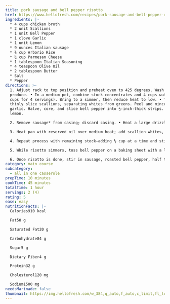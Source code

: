 ```yaml
---
title: pork sausage and bell pepper risotto
href: https://www.hellofresh.com/recipes/pork-sausage-and-bell-pepper-risotto-617041791f771a6a0b36e4b2
ingredients: |-
  * 4 cups chicken broth
  * 2 unit Scallions
  * 1 unit Bell Pepper
  * 1 clove Garlic
  * 1 unit Lemon
  * 9 ounces Italian sausage
  * ¾ cup Arborio Rice
  * ¼ cup Parmesan Cheese
  * 1 tablespoon Italian Seasoning
  * 4﻿ teaspoon Olive Oil
  * 2 tablespoon Butter
  * Salt
  * Pepper
directions: >-
  1. Adjust rack to top position and preheat oven to 425 degrees. Wash and dry
  produce. • In a medium pot, combine stock concentrates and 4 cups water (7
  cups for 4 servings). Bring to a simmer, then reduce heat to low. • Trim and
  thinly slice scallions, separating whites from greens. Peel and mince or grate
  garlic. Halve, core, and slice bell pepper into ½-inch-thick strips. Quarter
  lemon.

  2. Remove sausage* from casing; discard casing. • Heat a large drizzle of olive oil in a large pan over medium-high heat. Add sausage and cook, breaking up meat into pieces, until browned and cooked through, 4-6 minutes. • Turn off heat. Using a slotted spoon, transfer sausage to a paper-towel-lined plate, leaving as much oil in pan as possible.

  3. Heat pan with reserved oil over medium heat; add scallion whites, garlic, rice, and ½ tsp Italian Seasoning (1 tsp for 4 servings). (You’ll use more Italian Seasoning later.) Cook, stirring, until scallion whites are softened and rice is translucent, 1-2 minutes. TIP: If pan seems dry, add another drizzle of olive oil. • Add ½ cup stock; stir, scraping up any browned bits from bottom of pan, until liquid has mostly absorbed.

  4. Repeat process with remaining stock—adding ½ cup at a time and stirring until liquid has mostly absorbed—until rice is al dente and mixture is creamy, 25-30 minutes. TIP: Depending on the size of your pan, you may need a little more or a little less liquid.

  5. While risotto simmers, toss bell pepper on a baking sheet with a large drizzle of olive oil and 1 tsp Italian Seasoning (1½ tsp for 4 servings). (Use the rest of the Italian Seasoning as you like.) Season with salt and pepper. • Roast on top rack until softened and lightly charred, 15-20 minutes.

  6. Once risotto is done, stir in sausage, roasted bell pepper, half the Parmesan, and 2 TBSP butter (3 TBSP for 4 servings). Add a squeeze of lemon juice to taste and season with salt and pepper. • Divide between bowls and sprinkle with scallion greens and remaining Parmesan. Serve with any remaining lemon wedges on the side.
category: main course
subcategory:
  - all in one casserole
prepTime: 10 minutes
cookTime: 45 minutes
totalTime: 1 hour
servings: 2 (4)
rating: 5
ease: easy
nutritionFacts: |-
  Calories910 kcal

  Fat50 g

  Saturated Fat20 g

  Carbohydrate84 g

  Sugar5 g

  Dietary Fiber4 g

  Protein32 g

  Cholesterol120 mg

  Sodium1500 mg
needsMarinade: false
thumbnail: https://img.hellofresh.com/w_384,q_auto,f_auto,c_limit,fl_lossy/hellofresh_s3/617041791f771a6a0b36e4b2/step-bc25d50d.jpg
---
```

